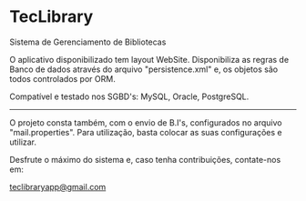 # TecLibrary
Sistema de Gerenciamento de Bibliotecas

O aplicativo disponibilizado tem layout WebSite.
Disponibiliza as regras de Banco de dados através do arquivo "persistence.xml" e, os objetos são todos controlados por ORM.

Compatível e testado nos SGBD's: MySQL, Oracle, PostgreSQL.

-----------

O projeto consta também, com o envio de B.I's, configurados no arquivo "mail.properties".
Para utilização, basta colocar as suas configurações e utilizar.

Desfrute o máximo do sistema e, caso tenha contribuições, contate-nos em:

teclibraryapp@gmail.com

